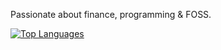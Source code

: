 
Passionate about finance, programming & FOSS. 


[![Top Languages](https://github-readme-stats.vercel.app/api/top-langs/?username=alex-damjanovic&layout=compact)](https://github.com/alex-damjanovic)


